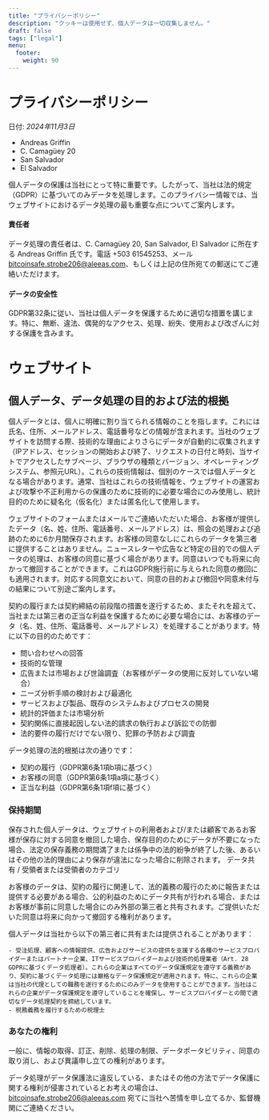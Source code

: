 ```yaml
---
title: "プライバシーポリシー"
description: "クッキーは使用せず、個人データは一切収集しません。"
draft: false
tags: ["legal"]
menu:
  footer:
    weight: 90
---
```


# プライバシーポリシー
日付: *2024年11月3日*


- Andreas Griffin
- C. Camagüey 20
- San Salvador
- El Salvador

個人データの保護は当社にとって特に重要です。したがって、当社は法的規定（GDPR）に基づいてのみデータを処理します。このプライバシー情報では、当ウェブサイトにおけるデータ処理の最も重要な点についてご案内します。

#### 責任者

データ処理の責任者は、C. Camagüey 20, San Salvador, El Salvador に所在する Andreas Griffin 氏です。電話 +503 61545253、メール bitcoinsafe.strobe206@aleeas.com、もしくは上記の住所宛ての郵送にてご連絡いただけます。
#### データの安全性

GDPR第32条に従い、当社は個人データを保護するために適切な措置を講じます。特に、無断、違法、偶発的なアクセス、処理、紛失、使用および改ざんに対する保護を含みます。
# ウェブサイト

## 個人データ、データ処理の目的および法的根拠

個人データとは、個人に明確に割り当てられる情報のことを指します。これには氏名、住所、メールアドレス、電話番号などの情報が含まれます。当社のウェブサイトを訪問する際、技術的な理由によりさらにデータが自動的に収集されます（IPアドレス、セッションの開始および終了、リクエストの日付と時刻、当サイトでアクセスしたサブページ、ブラウザの種類とバージョン、オペレーティングシステム、参照元URL）。これらの技術情報は、個別のケースでは個人データとなる場合があります。通常、当社はこれらの技術情報を、ウェブサイトの運営および攻撃や不正利用からの保護のために技術的に必要な場合にのみ使用し、統計目的のために疑名化（仮名化）または匿名化して使用します。

ウェブサイトのフォームまたはメールでご連絡いただいた場合、お客様が提供したデータ（名、姓、住所、電話番号、メールアドレス）は、照会の処理および追跡のために6か月間保存されます。お客様の同意なしにこれらのデータを第三者に提供することはありません。ニュースレターや広告など特定の目的での個人データの処理は、お客様の同意に基づく場合があります。同意はいつでも将来に向かって撤回することができます。これはGDPR施行前に与えられた同意の撤回にも適用されます。対応する同意文において、同意の目的および撤回や同意未付与の結果について別途ご案内します。

契約の履行または契約締結の前段階の措置を遂行するため、またそれを超えて、当社または第三者の正当な利益を保護するために必要な場合には、お客様のデータ（名、姓、住所、電話番号、メールアドレス）を処理することがあります。特に以下の目的のためです：

   - 問い合わせへの回答
   - 技術的な管理
   - 広告または市場および世論調査（お客様がデータの使用に反対していない場合）
   - ニーズ分析手順の検討および最適化
   - サービスおよび製品、既存のシステムおよびプロセスの開発
   - 統計的評価または市場分析
   - 契約関係に直接起因しない法的請求の執行および訴訟での防御
   - 法的要件の履行だけでない限り、犯罪の予防および調査

データ処理の法的根拠は次の通りです：

   - 契約の履行（GDPR第6条1項b項に基づく）
   - お客様の同意（GDPR第6条1項a項に基づく）
   - 正当な利益（GDPR第6条1項f項に基づく）

### 保持期間

保存された個人データは、ウェブサイトの利用者および/または顧客であるお客様が保存に対する同意を撤回した場合、保存目的のためにデータが不要になった場合、法定の保存義務の期間満了または係争中の法的紛争が終了した後、あるいはその他の法的理由により保存が違法になった場合に削除されます。
データ共有 / 受領者または受領者のカテゴリ

お客様のデータは、契約の履行に関連して、法的義務の履行のために報告または提供する必要がある場合、公的利益のためにデータ共有が行われる場合、またはお客様が事前に同意した場合にのみ外部の第三者と共有されます。ご提供いただいた同意は将来に向かって撤回する権利があります。

個人データは当社から以下の第三者に共有または提供されることがあります：

    - 受注処理、顧客への情報提供、広告およびサービスの提供を支援する各種のサービスプロバイダーまたはパートナー企業、ITサービスプロバイダーおよび技術的処理業者（Art. 28 GDPRに基づくデータ処理者）。これらの企業はすべてのデータ保護規定を遵守する義務があり、契約に基づくデータ処理には厳格なデータ保護規定が適用されます。特に、これらの企業は当社の代理としての職務を遂行するためにのみデータを使用することができます。当社はこれらの企業がデータ保護規定を遵守していることを確保し、サービスプロバイダーとの間で適切なデータ処理契約を締結しています。
    - 税務義務を履行するための税理士

### あなたの権利

一般に、情報の取得、訂正、削除、処理の制限、データポータビリティ、同意の取り消し、および異議申し立ての権利があります。

データ処理がデータ保護法に違反している、またはその他の方法でデータ保護に関する権利が侵害されているとお考えの場合は、bitcoinsafe.strobe206@aleeas.com 宛てに当社へ苦情を申し立てるか、監督機関にご連絡ください。